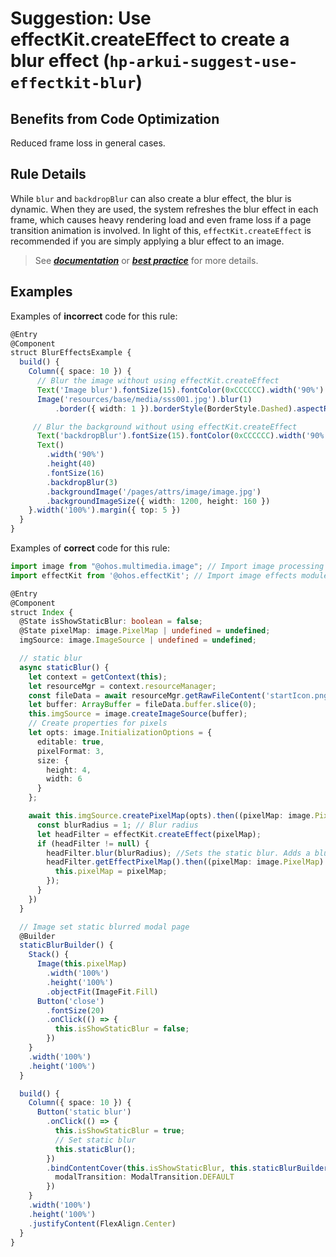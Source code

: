 # Suggestion: Use effectKit.createEffect to create a blur effect (`hp-arkui-suggest-use-effectkit-blur`)

## Benefits from Code Optimization
Reduced frame loss in general cases.

## Rule Details
While `blur` and `backdropBlur` can also create a blur effect, the blur is dynamic. When they are used, the system refreshes the blur effect in each frame, which causes heavy rendering load and even frame loss if a page transition animation is involved. In light of this, `effectKit.createEffect` is recommended if you are simply applying a blur effect to an image.

> See [***documentation***](https://developer.huawei.com/consumer/{{region}}/doc/harmonyos-guides-{{apiVersion}}/ide-hp-arkui-suggest-use-effectkit-blur-{{apiVersion}}) or [***best practice***](https://developer.huawei.com/consumer/cn/doc/best-practices-V5/bpta-fuzzy-scene-performance-optimization-V5) for more details.

## Examples

Examples of **incorrect** code for this rule:
```ts
@Entry
@Component
struct BlurEffectsExample {
  build() {
    Column({ space: 10 }) {
      // Blur the image without using effectKit.createEffect
      Text('Image blur').fontSize(15).fontColor(0xCCCCCC).width('90%')
      Image('resources/base/media/sss001.jpg').blur(1)
          .border({ width: 1 }).borderStyle(BorderStyle.Dashed).aspectRatio(1).width('90%').height(40)

     // Blur the background without using effectKit.createEffect
      Text('backdropBlur').fontSize(15).fontColor(0xCCCCCC).width('90%')
      Text()
        .width('90%')
        .height(40)
        .fontSize(16)
        .backdropBlur(3)
        .backgroundImage('/pages/attrs/image/image.jpg')
        .backgroundImageSize({ width: 1200, height: 160 })
    }.width('100%').margin({ top: 5 })
  }
}
```

Examples of **correct** code for this rule:

```ts
import image from "@ohos.multimedia.image"; // Import image processing module
import effectKit from '@ohos.effectKit'; // Import image effects module

@Entry
@Component
struct Index {
  @State isShowStaticBlur: boolean = false;
  @State pixelMap: image.PixelMap | undefined = undefined; 
  imgSource: image.ImageSource | undefined = undefined;

  // static blur
  async staticBlur() {
    let context = getContext(this); 
    let resourceMgr = context.resourceManager; 
    const fileData = await resourceMgr.getRawFileContent('startIcon.png');
    let buffer: ArrayBuffer = fileData.buffer.slice(0); 
    this.imgSource = image.createImageSource(buffer); 
    // Create properties for pixels
    let opts: image.InitializationOptions = {
      editable: true,
      pixelFormat: 3, 
      size: { 
        height: 4,
        width: 6
      }
    };

    await this.imgSource.createPixelMap(opts).then((pixelMap: image.PixelMap) => {
      const blurRadius = 1; // Blur radius
      let headFilter = effectKit.createEffect(pixelMap); 
      if (headFilter != null) {
        headFilter.blur(blurRadius); //Sets the static blur. Adds a blur effect to the effects list
        headFilter.getEffectPixelMap().then((pixelMap: image.PixelMap) => {
          this.pixelMap = pixelMap;
        });
      }
    })
  }

  // Image set static blurred modal page
  @Builder
  staticBlurBuilder() {
    Stack() {
      Image(this.pixelMap)
        .width('100%')
        .height('100%')
        .objectFit(ImageFit.Fill)
      Button('close')
        .fontSize(20)
        .onClick(() => {
          this.isShowStaticBlur = false;
        })
    }
    .width('100%')
    .height('100%')
  }

  build() {
    Column({ space: 10 }) {
      Button('static blur')
        .onClick(() => {
          this.isShowStaticBlur = true;
          // Set static blur
          this.staticBlur();
        })
        .bindContentCover(this.isShowStaticBlur, this.staticBlurBuilder(), {
          modalTransition: ModalTransition.DEFAULT 
        })
    }
    .width('100%')
    .height('100%')
    .justifyContent(FlexAlign.Center)
  }
}
```